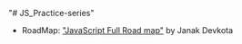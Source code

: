 "# JS_Practice-series" 
- RoadMap: ["JavaScript Full Road map"](https://roadmap.sh/javascript) by Janak Devkota 


